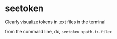 # seetoken
Clearly visualize tokens in text files in the terminal

from the command line, do, `seetoken <path-to-file>`